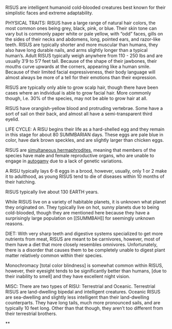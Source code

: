 

RISUS are intelligent humanoid cold-blooded creatures best known for their simplistic faces and extreme adaptability.

PHYSICAL TRAITS: RISUS have a large range of natural hair colors, the most common ones being grey, black, pink, or blue. Their skin tone can vary but is commonly paper white or pale yellow, with “odd” faces, gills on the sides of their necks and abdomens, long, pointed ears, and razor-like teeth. RISUS are typically shorter and more muscular than humans, they also have long durable nails, and arms slightly longer than a typical human’s. Adult RISUS typically weigh anywhere from 110 - 250 lbs and are usually 3’9 to 5’7 feet tall. Because of the shape of their jawbones, their mouths curve upwards at the corners, appearing like a human smile. Because of their limited facial expressiveness, their body language will almost always be more of a tell for their emotions than their expression.

RISUS are typically only able to grow scalp hair, though there have been cases where an individual is able to grow facial hair. More commonly though, I.e. 30% of the species, may not be able to grow hair at all. 

  

RISUS have orangish-yellow blood and protruding vertebrae. Some have a sort of sail on their back, and almost all have a semi-transparent third eyelid.

  

LIFE CYCLE: A RISU begins their life as a hard-shelled egg and they remain in this stage for about 80 SUMMBARIAN days. These eggs are pale blue in color, have dark brown speckles, and are slightly larger than chicken eggs. 

RISUS are [simultaneous hermaphrodites](https://en.wikipedia.org/wiki/Simultaneous_hermaphroditism), meaning that members of the species have male and female reproductive organs, who are unable to engage in [autogamy](https://en.wikipedia.org/wiki/Autogamy) due to a lack of genetic variations.

A RISU typically lays 6-8 eggs in a brood, however, usually, only 1 or 2 make it to adulthood, as young RISUS tend to die of diseases within 10 months of their hatching.

RISUS typically live about 130 EARTH years.

  

While RISUS live on a variety of habitable planets, it is unknown what planet they originated on. They typically live on hot, sunny planets due to being cold-blooded, though they are mentioned here because they have a surprisingly large population on [[SUMMBAH]] for seemingly unknown reasons.

  

DIET: With very sharp teeth and digestive systems specialized to get more nutrients from meat, RISUS are meant to be carnivores, however, most of them have a diet that more closely resembles omnivores. Unfortunately, there is a disorder that causes them to be completely unable to digest plant matter relatively common within their species.

  

Monochromacy [total color blindness] is somewhat common within RISUS, however, their eyesight tends to be significantly better than humans, [due to their inability to smell] and they have excellent night vision.

  

MISC: There are two types of RISU: Terrestrial and Oceanic. Terrestrial RISUS are land-dwelling bipedal and intelligent creatures. Oceanic RISUS are sea-dwelling and slightly less intelligent than their land-dwelling counterparts. They have long tails, much more pronounced sails, and are typically 10 feet long. Other than that though, they aren’t too different from their terrestrial brothers.

**